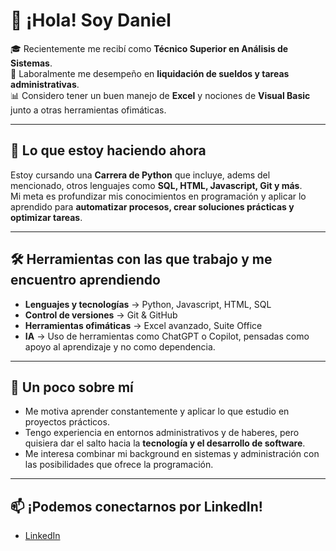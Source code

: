 # 👋 ¡Hola! Soy Daniel  

🎓 Recientemente me recibí como **Técnico Superior en Análisis de Sistemas**.  
💼 Laboralmente me desempeño en **liquidación de sueldos y tareas administrativas**.  
📊 Considero tener un buen manejo de **Excel** y nociones de **Visual Basic** junto a otras herramientas ofimáticas. 

---

## 🚀 Lo que estoy haciendo ahora
Estoy cursando una **Carrera de Python** que incluye, adems del mencionado, otros lenguajes como **SQL, HTML, Javascript, Git y más**.  
Mi meta es profundizar mis conocimientos en programación y aplicar lo aprendido para **automatizar procesos, crear soluciones prácticas y optimizar tareas**.  

---

## 🛠️ Herramientas con las que trabajo y me encuentro aprendiendo
- **Lenguajes y tecnologías** → Python, Javascript, HTML, SQL  
- **Control de versiones** → Git & GitHub  
- **Herramientas ofimáticas** → Excel avanzado, Suite Office  
- **IA** → Uso de herramientas como ChatGPT o Copilot, pensadas como apoyo al aprendizaje y no como dependencia.

---

## 🌱 Un poco sobre mí
- Me motiva aprender constantemente y aplicar lo que estudio en proyectos prácticos.  
- Tengo experiencia en entornos administrativos y de haberes, pero quisiera dar el salto hacia la **tecnología y el desarrollo de software**.  
- Me interesa combinar mi background en sistemas y administración con las posibilidades que ofrece la programación.  

---

## 📫 ¡Podemos conectarnos por LinkedIn!
- [LinkedIn](https://www.linkedin.com/in/dmontecchiari)
